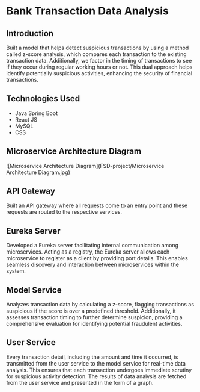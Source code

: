 # Bank Transaction Data Analysis

## Introduction
Built a model that helps detect suspicious transactions by using a method called z-score analysis, which compares each transaction to the existing transaction data. Additionally, we factor in the timing of transactions to see if they occur during regular working hours or not. This dual approach helps identify potentially suspicious activities, enhancing the security of financial transactions.

## Technologies Used
- Java Spring Boot
- React JS
- MySQL
- CSS

## Microservice Architecture Diagram
![Microservice Architecture Diagram](FSD-project/Microservice Architecture Diagram.jpg) <!-- Update with the actual path to your diagram image -->

## API Gateway
Built an API gateway where all requests come to an entry point and these requests are routed to the respective services.

## Eureka Server
Developed a Eureka server facilitating internal communication among microservices. Acting as a registry, the Eureka server allows each microservice to register as a client by providing port details. This enables seamless discovery and interaction between microservices within the system.

## Model Service
Analyzes transaction data by calculating a z-score, flagging transactions as suspicious if the score is over a predefined threshold. Additionally, it assesses transaction timing to further determine suspicion, providing a comprehensive evaluation for identifying potential fraudulent activities.

## User Service
Every transaction detail, including the amount and time it occurred, is transmitted from the user service to the model service for real-time data analysis. This ensures that each transaction undergoes immediate scrutiny for suspicious activity detection. The results of data analysis are fetched from the user service and presented in the form of a graph.
